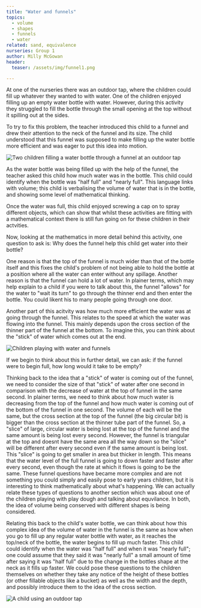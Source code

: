 ```yaml
---
title: "Water and funnels"
topics: 
  - volume
  - shapes
  - funnels
  - water
related: sand, equivalence
nurseries: Group 1
author: Milly McGowan
header:
  teaser: /assets/img/funnel1.png

---
```


At one of the nurseries there was an outdoor tap, where the children could fill up whatever they wanted to with water. One of the children enjoyed filling up an empty water bottle with water. However, during this activity they struggled to fill the bottle through the small opening at the top without it spilling out at the sides.

To try to fix this problem, the teacher introduced this child to a funnel and drew their attention to the neck of the funnel and its size. The child understood that this funnel was supposed to make filling up the water bottle more efficient and was eager to put this idea into motion.

![Two children filling a water bottle through a funnel at an outdoor tap]({{site.baseurl}}/assets/img/funnel1.png "Using a funnel")

As the water bottle was being filled up with the help of the funnel, the teacher asked this child how much water was in the bottle. This child could identify when the bottle was "half full" and "nearly full". This language links with volume; this child is verbalising the volume of water that is in the bottle, and showing some level of mathematical thinking.

Once the water was full, this child enjoyed screwing a cap on to spray different objects, which can show that whilst these activities are fitting with a mathematical context there is still fun going on for these children in their actvities.

Now, looking at the mathematics in more detail behind this activity, one question to ask is: Why does the funnel help this child get water into their bottle?

One reason is that the top of the funnel is much wider than that of the bottle itself and this fixes the child's problem of not being able to hold the bottle at a position where all the water can enter without any spillage. Another reason is that the funnel can hold a lot of water. In plainer terms, which may help explain to a child if you were to talk about this, the funnel "allows" for the water to "wait its turn" to go through the thinner end and then enter the bottle. You could likent his to many people going through one door.

Another part of this acitvity was how much more efficient the water was at going through the funnel. This relates to the speed at which the water was flowing into the funnel. This mainly depends upon the cross section of the thinner part of the funnel at the bottom. To imagine this, you can think about the "stick" of water which comes out at the end.

![Children playing with water and funnels]({{site.baseurl}}/assets/img/funnel2.png "Water play")

If we begin to think about this in further detail, we can ask: if the funnel were to begin full, how long would it take to be empty?

Thinking back to the idea that a "stick" of water is coming out of the funnel, we need to consider the size of that "stick" of water after one second in comparison with the decrease of water at the top of funnel in the same second. In plainer terms, we need to think about how much water is decreasing from the top of the funnel and how much water is coming out of the bottom of the funnel in one second. The volume of each will be the same, but the cross section at the top of the funnel (the big circular bit) is bigger than the cross section at the thinner tube part of the funnel. So, a "slice" of large, circular water is being lost at the top of the funnel and the same amount is being lost every second. However, the funnel is triangular at the top and doesnt have the same area all the way down so the "slice" will be different after every second even if the same amount is being lost. This "slice" is going to get smaller in area but thicker in length. This means that the water level of the full funnel is going to down faster and faster after every second, even though the rate at which it flows is going to be the same. These funnel questions have became more complex and are not something you could simply and easily pose to early years children, but it is interesting to think mathematically about what's happening. We can actually relate these types of questions to another section which was about one of the children playing with play dough and talking about equvilance. In both, the idea of volume being conserved with different shapes is being considered.

Relating this back to the child's water bottle, we can think about how this complex idea of the  volume of water in the funnel is the same as how when you go to fill up any regular water bottle with water, as it reaches the top/neck of the bottle, the water begins to fill up much faster. This child could identify when the water was "half full" and when it was "nearly full"; one could assume that they said it was "nearly full" a small amount of time after saying it was "half full" due to the change in the bottles shape at the neck as it fills up faster. We could pose these questions to the children themselves on whether they take any notice of the height of these bottles (or other fillable objects like a bucket) as well as the width and the depth, and possibly introduce them to the idea of the cross section. 

![A child using an outdoor tap]({{site.baseurl}}/assets/img/funnel3.png "Outdoor tap")


